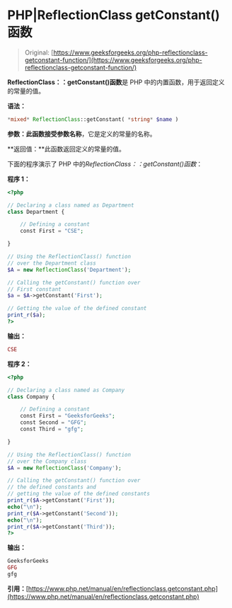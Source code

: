 # PHP|ReflectionClass getConstant()函数

> Original: [https://www.geeksforgeeks.org/php-reflectionclass-getconstant-function/](https://www.geeksforgeeks.org/php-reflectionclass-getconstant-function/)

**ReflectionClass：：getConstant()函数**是 PHP 中的内置函数，用于返回定义的常量的值。

**语法：**

```php
*mixed* ReflectionClass::getConstant( *string* $name )
```

**参数：**此函数接受参数**名称**，它是定义的常量的名称。

**返回值：**此函数返回定义的常量的值。

下面的程序演示了 PHP 中的*ReflectionClass：：getConstant()函数*：

**程序 1：**

```php
<?php

// Declaring a class named as Department
class Department {

    // Defining a constant
    const First = "CSE";

}

// Using the ReflectionClass() function 
// over the Department class
$A = new ReflectionClass('Department');

// Calling the getConstant() function over
// First constant
$a = $A->getConstant('First');

// Getting the value of the defined constant
print_r($a);
?>
```

**输出：**

```php
CSE

```

**程序 2：**

```php
<?php

// Declaring a class named as Company
class Company {

    // Defining a constant
    const First = "GeeksforGeeks";
    const Second = "GFG";
    const Third = "gfg";

}

// Using the ReflectionClass() function 
// over the Company class
$A = new ReflectionClass('Company');

// Calling the getConstant() function over
// the defined constants and
// getting the value of the defined constants
print_r($A->getConstant('First'));
echo("\n");
print_r($A->getConstant('Second'));
echo("\n");
print_r($A->getConstant('Third'));
?>
```

**输出：**

```php
GeeksforGeeks
GFG
gfg

```

**引用：**[https://www.php.net/manual/en/reflectionclass.getconstant.php](https://www.php.net/manual/en/reflectionclass.getconstant.php)